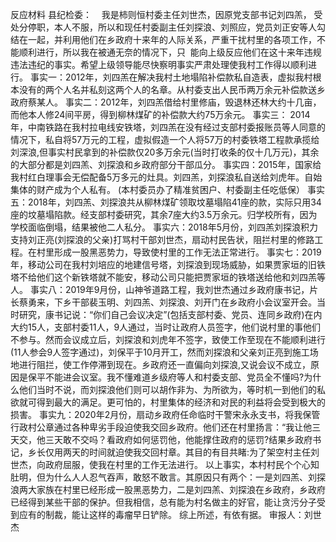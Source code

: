 反应材料 县纪检委：    我是柿则恒村委主任刘世杰，因原党支部书记刘四羔， 受处分停职，本人不服，所以和现任村委副主任刘探浪、刘照应，党员刘正安等人勾结在一起，并利用他们在乡政府十来年的人际关系，严重干扰村里的各项工作，不能顺利进行，所以我在被通无奈的情况下，只  能向上级反应他们在这十来年违规违法违纪的事实。希望上级领导能尽快察明事实严肃处理使我村工作得以顺利进行。 事实一：2012年，刘四羔在解决我村土地塌陷补偿款私自造表，虚拟我村根本没有的两个人名并私刻这两个人的名章。从村委支出人民币两万余元补偿款送乡政府蔡某人。 事实二：2012年，刘四羔借给村里修庙，毁退林还林大约十几亩，而他本人修24间平房，得到柳林煤矿的补偿款大约75万余元。 事实三： 2014年，中南铁路在我村拉电线安铁塔，刘四羔在没有经过支部村委报账员等人同意的情况下，私自将57万元的工程，虚拟假造一个人将57万的村委铁塔工程款承揽给刘深浪,但事实村民拿到的补偿款仅20多万余元(当时打收条的仅十几万元)，其余的大部分都是刘四羔、刘探浪和乡政府部分干部瓜分。 事实四：2015年，国家给我村红白理事会无偿配备5万多元的灶具。刘四羔，刘探浪私自送给刘虎年。自始集体的财产成为个人私有。 (本村委员办了精准贫困户、村委副主任吃低保） 事实五：2018年，刘四羔、刘探浪共从柳林煤矿领取坟墓塌陷41座的款，实际只用34座的坟墓塌陷款。经支部村委研究，其余7座大约3.5万余元。归学校所有，因为学校面临倒塌，结果被他二人私分。 事实六：2018年5月份，刘四羔刘探浪积力支持刘正亮(刘探浪的父亲)打骂村干部刘世杰，扇动村民告状，阻拦村里的修路工程。在村里形成一股黑恶势力，导致使村里的工作无法正常进行。 事实七：2019年，移动公司在我村刘培应的地建信号塔，刘探浪到现场威胁，如果贾家垣的旧铁塔不给他们这个新铁塔就不能安，移动公司只能把贾家垣的铁塔送给他和刘四羔等人。 事实八：2019年9月份，山神爷道路工程，我刘世杰通过乡政府康书记，片长蔡勇来，下乡干部裴玉明、刘四羔、刘探浪、刘开门在乡政府小会议室开会。当时研究，康书记说：“你们自己会议决定”(包括支部村委、党员、连同乡政府)在内大约15人，支部村委11人，9人通过，当时让政府人员签字，他们说村里的事他们不参与。然而会议成立后，刘探浪和刘虎年不签字，致使工作至现在不能顺利进行(11人参会9人签字通过)，刘保平于10月开工，然而刘探浪和父亲刘正亮到施工场地进行阻拦，使工作停滞到现在。乡政府还一直偏向刘探浪,又说会议不成立，原因是保平不能进会议室。我不懂难道乡级府等人和村委支部、党员全不懂吗?为什么他们当时不说，而刘探浪他们则可以胡作非为、为所欲为，等时机一到他们的私欲就可得到最大的满足。更可怕的，村里集体的经济和对民的利益将会受到极大的损害。 事实九：2020年2月份，扇动乡政府任命临时干警宋永永支书，将我保管行政村公章通过各种卑劣手段迫使我交回乡政府。他们还在村里扬言：“我让他三天交，他三天敢不交吗？看政府如何惩罚他，他能撑住政府的惩罚?结果乡政府书记，乡长仅用两天的时间就迫使我交回村章。其目的有目共睹:为了架空村主任刘世杰，向政府屈服，使我在村里的工作无法进行。 以上事实，本村村民个个心知肚明，但为什么人人忍气吞声，敢怒不敢言。其原因只有两个：一是刘四羔、刘探浪两大家族在村里已经形成一股黑恶势力，二是刘四羔、刘探浪在乡政府，乡政府已经得到某些干部的保护。但我相信，总有能为村名做主的好官，能让贪污分子受到应有的制裁，能让这样的毒瘤早日铲除。 综上所述，有依有据。 审报人：刘世杰